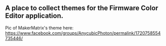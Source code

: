 ## A place to collect themes for the Firmware Color Editor application.

Pic of MakerMatrix's theme here:
https://www.facebook.com/groups/AnycubicPhoton/permalink/1720758554735446/
